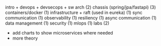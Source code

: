 intro + devops + devsecops + sw arch (2)
chassis (spring/jpa/fastapi) (3)
containers/docker (1)
infrastructure + raft (used in eureka) (1)
sync communication (1)
observability (1)
resiliency (1)
async communication (1)
data management (1)
security (1)
mlops (1)
labs (2)

- add charts to show microservices where needed
- more theory 